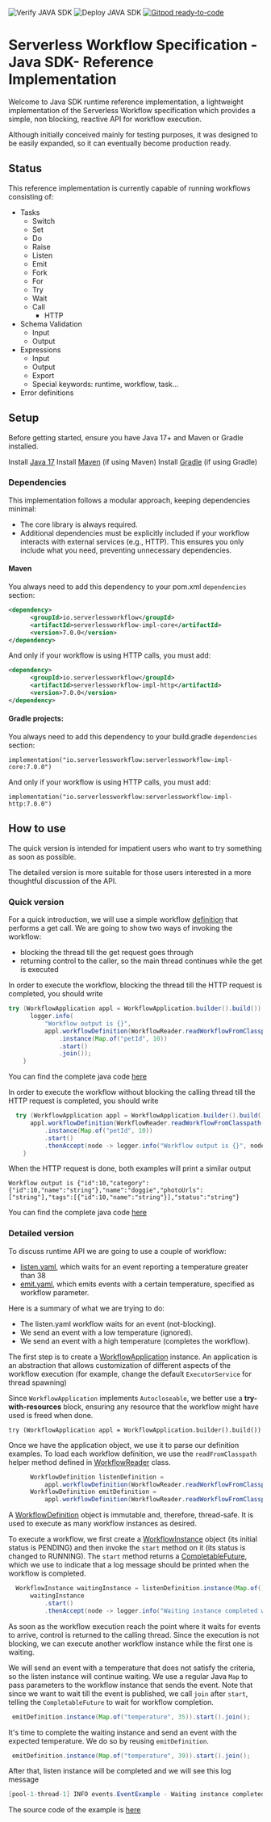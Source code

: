 ![Verify JAVA SDK](https://github.com/serverlessworkflow/sdk-java/workflows/Verify%20JAVA%20SDK/badge.svg)
![Deploy JAVA SDK](https://github.com/serverlessworkflow/sdk-java/workflows/Deploy%20JAVA%20SDK/badge.svg) [![Gitpod ready-to-code](https://img.shields.io/badge/Gitpod-ready--to--code-blue?logo=gitpod)](https://gitpod.io/#https://github.com/serverlessworkflow/sdk-java)

# Serverless Workflow Specification - Java SDK- Reference Implementation

Welcome to Java SDK runtime reference implementation, a lightweight implementation of the Serverless Workflow specification which provides a simple, non blocking, reactive API for workflow execution. 

Although initially conceived mainly for testing purposes, it was designed to be easily expanded, so it can eventually become production ready. 

## Status

This reference implementation is currently capable of running workflows consisting of:


* Tasks
    * Switch 
    * Set
    * Do
    * Raise
    * Listen
    * Emit
    * Fork
    * For
    * Try
    * Wait
    * Call
        * HTTP
* Schema Validation
    * Input
    * Output
* Expressions
    * Input
    * Output 
    * Export
    * Special keywords: runtime, workflow, task...
* Error definitions


## Setup

Before getting started, ensure you have Java 17+ and Maven or Gradle installed.

Install [Java 17](https://openjdk.org/projects/jdk/17/)
Install [Maven](https://maven.apache.org/install.html) (if using Maven)
Install [Gradle](https://gradle.org/install) (if using Gradle)

### Dependencies

This implementation follows a modular approach, keeping dependencies minimal:
- The core library is always required.
- Additional dependencies must be explicitly included if your workflow interacts with external services (e.g., HTTP).
This ensures you only include what you need, preventing unnecessary dependencies.

#### Maven

You always need to add this dependency to your pom.xml `dependencies` section:

```xml
<dependency>
      <groupId>io.serverlessworkflow</groupId>
      <artifactId>serverlessworkflow-impl-core</artifactId>
      <version>7.0.0</version>
</dependency>
```

And only if your workflow is using HTTP calls, you must add:

```xml
<dependency>
      <groupId>io.serverlessworkflow</groupId>
      <artifactId>serverlessworkflow-impl-http</artifactId>
      <version>7.0.0</version>
</dependency>
```

#### Gradle projects:

You always need to add this dependency to your build.gradle `dependencies` section:

```text
implementation("io.serverlessworkflow:serverlessworkflow-impl-core:7.0.0")
```

And only if your workflow is using HTTP calls, you must add:

```text
implementation("io.serverlessworkflow:serverlessworkflow-impl-http:7.0.0")
```

## How to use

The quick version is intended for impatient users who want to try something as soon as possible.

The detailed version is more suitable for those users interested in a more thoughtful discussion of the API.

### Quick version

For a quick introduction, we will use a simple workflow [definition](../examples/simpleGet/src/main/resources/get.yaml) that performs a get call. 
We are going to show two ways of invoking the workflow: 
  - blocking the thread till the get request goes through
  - returning control to the caller, so the main thread continues while the get is executed

In order to execute the workflow, blocking the thread till the HTTP request is completed, you should write

``` java 
try (WorkflowApplication appl = WorkflowApplication.builder().build()) {
      logger.info(
          "Workflow output is {}",
          appl.workflowDefinition(WorkflowReader.readWorkflowFromClasspath("get.yaml"))
              .instance(Map.of("petId", 10))
              .start()
              .join());
    }
```
You can find the complete java code [here](../examples/simpleGet/src/main/java/BlockingExample.java)

In order to execute the workflow without blocking the calling thread till the HTTP request is completed, you should write

``` java 
  try (WorkflowApplication appl = WorkflowApplication.builder().build()) {
      appl.workflowDefinition(WorkflowReader.readWorkflowFromClasspath("get.yaml"))
          .instance(Map.of("petId", 10))
          .start()
          .thenAccept(node -> logger.info("Workflow output is {}", node));
    }
```
When the HTTP request is done, both examples will print a similar output


```shell
Workflow output is {"id":10,"category":{"id":10,"name":"string"},"name":"doggie","photoUrls":["string"],"tags":[{"id":10,"name":"string"}],"status":"string"}
```

You can find the complete java code [here](../examples/simpleGet/src/main/java/NotBlockingExample.java)

### Detailed version

To discuss runtime API we are going to use a couple of workflow:
- [listen.yaml](../examples/events/src/main/listen.yaml), which waits for an event reporting a temperature greater than 38
- [emit.yaml](../examples/events/src/main/emit.yaml), which emits events with a certain temperature, specified as workflow parameter.

Here is a summary of what we are trying to do: 

- The listen.yaml workflow waits for an event (not-blocking).
- We send an event with a low temperature (ignored).
- We send an event with a high temperature (completes the workflow).

The first step is to create a [WorkflowApplication](core/src/main/java/io/serverlessworkflow/impl/WorkflowApplication.java) instance. An application is an abstraction that allows customization of different aspects of the workflow execution (for example, change the default `ExecutorService` for thread spawning)

Since `WorkflowApplication` implements `Autocloseable`, we better use a **try-with-resources** block, ensuring any resource that the workflow might have used is freed when done. 

`try (WorkflowApplication appl = WorkflowApplication.builder().build())`

Once we have the application object, we use it to parse our definition examples. To load each workflow definition, we use the `readFromClasspath` helper method defined in [WorkflowReader](api/src/main/java/io/serverlessworkflow/api/WorkflowReader.java) class.

```java
      WorkflowDefinition listenDefinition =
          appl.workflowDefinition(WorkflowReader.readWorkflowFromClasspath("listen.yaml"));
      WorkflowDefinition emitDefinition =
          appl.workflowDefinition(WorkflowReader.readWorkflowFromClasspath("emit.yaml")); 
```

A [WorkflowDefinition](core/src/main/java/io/serverlessworkflow/impl/WorkflowDefinition.java) object is immutable and, therefore, thread-safe. It is used to execute as many workflow instances as desired. 

To execute a workflow, we first create a [WorkflowInstance](core/src/main/java/io/serverlessworkflow/impl/WorkflowInstance.java) object (its initial status is PENDING) and then invoke the `start` method on it (its status is changed to RUNNING). The `start` method returns a [CompletableFuture](https://docs.oracle.com/javase/8/docs/api/java/util/concurrent/CompletableFuture.html), which we use to indicate that a log message should be printed when the workflow is completed.

```java
  WorkflowInstance waitingInstance = listenDefinition.instance(Map.of());
      waitingInstance
          .start()
          .thenAccept(node -> logger.info("Waiting instance completed with result {}", node));
```

As soon as the workflow execution reach the point where it waits for events to arrive, control is returned to the calling thread. Since the execution is not blocking, we can execute another workflow instance while the first one is waiting. 

We will send an event with a temperature that does not satisfy the criteria, so the listen instance will continue waiting. We use a regular Java `Map` to pass parameters to the workflow instance that sends the event. Note that since we want to wait till the event is published, we call `join` after `start`, telling the `CompletableFuture` to wait for workflow completion.

```java
 emitDefinition.instance(Map.of("temperature", 35)).start().join();
 ```
 
 It's time to complete the waiting instance and send an event with the expected temperature. We do so by reusing `emitDefinition`.

```java
 emitDefinition.instance(Map.of("temperature", 39)).start().join();
 ```
 
After that, listen instance will be completed and we will see this log message

```java
[pool-1-thread-1] INFO events.EventExample - Waiting instance completed with result [{"temperature":39}]
```
The source code of the example is [here](../examples/events/src/main/java/EventExample.java)

